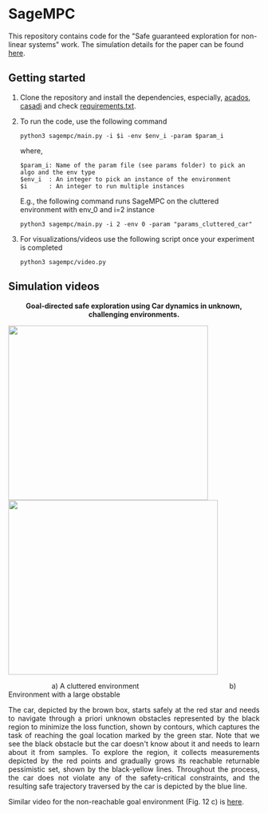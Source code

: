 # SageMPC

<!-- This repository contains the code for the paper "Safe guaranteed exploration for non-linear systems". The paper is available on [arXiv](https://arxiv.org/abs/2109.14889).  -->
<!-- The code is based on the [acados]() library and the [casadi]() library. The code is written in Python 3.7 and tested on Ubuntu 18.04.    -->

This repository contains code for the "Safe guaranteed exploration for non-linear systems" work. The simulation details for the paper can be found [here](https://github.com/manish-pra/sagempc/blob/main/docs/simulation_details.md). 

## Getting started

1. Clone the repository and install the dependencies, especially, [acados](https://docs.acados.org/installation/), [casadi](https://web.casadi.org/get/) and check [requirements.txt](https://github.com/manish-pra/sagempc/blob/main/requirements.txt).


1. To run the code, use the following command

    ```
    python3 sagempc/main.py -i $i -env $env_i -param $param_i
    ```
    where,

    ```
    $param_i: Name of the param file (see params folder) to pick an algo and the env type 
    $env_i  : An integer to pick an instance of the environment
    $i      : An integer to run multiple instances
    ```

    E.g., the following command runs SageMPC on the cluttered environment with env_0 and i=2 instance

    ``` 
    python3 sagempc/main.py -i 2 -env 0 -param "params_cluttered_car"
    ```

1. For visualizations/videos use the following script once your experiment is completed

    ```
    python3 sagempc/video.py
    ```

<!-- 4. Each env folder contains an [image]() of the environment. If turned on, i.e., "params["visu"]["show"] = True", each experiment will produce a .mp4 along with running, however, it could take up some time so unless used for debugging we suggest keeping it off and generate visualization later with "video.py"

5. Shell script to run multiple env in parallel

6. Consolidate and Plotting -->

## Simulation videos
<p align="center"><strong>Goal-directed safe exploration using Car dynamics in unknown, challenging environments.</strong></p>

<img src="https://github.com/manish-pra/sagempc/blob/main/docs/gifs/SageMPC_car_cluttered.gif" width="400" height="350">  <img src="https://github.com/manish-pra/sagempc/blob/main/docs/gifs/SageMPC_car_obstacle.gif" width="420" height="350">

&nbsp;&nbsp;&nbsp;&nbsp;&nbsp;&nbsp;&nbsp;&nbsp;&nbsp;&nbsp;&nbsp;&nbsp;&nbsp;&nbsp;&nbsp;&nbsp;&nbsp;&nbsp;&nbsp;&nbsp;&nbsp;&nbsp;a) A cluttered environment &nbsp;&nbsp;&nbsp;&nbsp;&nbsp;&nbsp;&nbsp;&nbsp;&nbsp;&nbsp;&nbsp;&nbsp;&nbsp;&nbsp;&nbsp;&nbsp;&nbsp;&nbsp;&nbsp;&nbsp;&nbsp;&nbsp;&nbsp;&nbsp;&nbsp;&nbsp;&nbsp;&nbsp;&nbsp;&nbsp;&nbsp;&nbsp;&nbsp;&nbsp;&nbsp;&nbsp;&nbsp;&nbsp;&nbsp;&nbsp;&nbsp;&nbsp;&nbsp;&nbsp; b) Environment with a large obstable

<p align="justify">
The car, depicted by the brown box, starts safely at the red star and needs to navigate through a priori unknown obstacles represented by the black region to minimize the loss function, shown by contours, which captures the task of reaching the goal location marked by the green star. Note that we see the black obstacle but the car doesn't know about it and needs to learn about it from samples. To explore the region, it collects measurements depicted by the red points and gradually grows its reachable returnable pessimistic set, shown by the black-yellow lines. Throughout the process, the car does not violate any of the safety-critical constraints, and the resulting safe trajectory traversed by the car is depicted by the blue line. </p>

Similar video for the non-reachable goal environment (Fig. 12 c) is [here](https://github.com/manish-pra/sagempc/blob/main/docs/gifs/SageMPC_car_non_reachable_goal.gif). 





<!-- ## Citing 
1. add comments in the config file, we directly find x^{g,0} using discrete path, model params
3. add config params in other config file
4. test all files one and then commit
6. check code once and clean up the easily doable things -->
